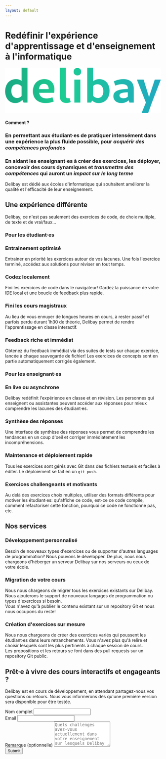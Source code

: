 ```yaml
---
layout: default
---
```


<div class="md:flex flex-wrap">
<h1 class="flex-3 flex items-center !text-[28px]/10 xs:!text-[35px]/10 md:!text-[32px]/10 !my-10">Redéfinir l'expérience d'apprentissage et d'enseignement à l'informatique</h1>

<img class="flex-1 md:p-10 px-10" src="imgs/delibay-logo.svg" id="delibaylogo" />
</div>

#### Comment ?
### **En permettant aux étudiant·es de pratiquer intensément** dans une expérience la plus fluide possible, pour *acquérir des compétences profondes*
### En aidant les enseignant·es à créer des exercices, les déployer, **concevoir des cours dynamiques** et *transmettre des compétences* qui auront un *impact sur le long terme*

Delibay est dédié aux écoles d'informatique qui souhaitent améliorer la qualité et l'efficacité de leur enseignement.

## Une expérience différente
Delibay, ce n'est pas seulement des exercices de code, de choix multiple, de texte et de vrai/faux...

<div class="md:flex md:flex-wrap md:space-x-2 space-y-2 md:space-y-0">
<div class="flex-1 ">

<h3>Pour les étudiant·es</h3>

<div class="bloc flex-1 space-y-2 ">
    <div class="card p-5 flex-1">
    <h3>Entrainement optimisé</h3>
    <p>Entrainer en priorité les exercices autour de vos lacunes. Une fois l'exercice terminé, accédez aux solutions pour réviser en tout temps.</p>
</div>
    <div class="card p-5 flex-1">
        <h3>Codez localement</h3>
        <p>Fini les exercices de code dans le navigateur! Gardez la puissance de votre IDE local et une boucle de feedback plus rapide.</p>
    </div>
    <div class="card p-5 flex-1">
        <h3>Fini les cours magistraux</h3>
        <p>Au lieu de vous ennuyer de longues heures en cours, à rester passif et parfois perdu durant 1h30 de théorie, Delibay permet de rendre l'apprentissage en classe interactif.</p>
    </div>
    <div class="card p-5 flex-1">
        <h3>Feedback riche et immédiat</h3>
        <p>Obtenez du feedback immédiat via des suites de tests sur chaque exercice, lancée à chaque sauvegarde de fichier! Les exercices de concepts sont en partie automatiquement corrigés également.</p>
    </div>
</div>

</div>


<div class="flex-1 ">

<h3>Pour les enseignant·es</h3>

<div class="bloc flex-1 space-y-2 ">
    <div class="card p-5 flex-1">
        <h3>En live ou asynchrone</h3>
        <p>Delibay redéfinit l'expérience en classe et en révision. Les personnes qui enseignent ou assistantes peuvent accéder aux réponses pour mieux comprendre les lacunes des étudiant·es.</p>
    </div>
    <div class="card p-5 flex-1">
        <h3>Synthèse des réponses</h3>
        <p>Une interface de synthèse des réponses vous permet de comprendre les tendances en un coup d'oeil et corriger immédiatement les incompréhensions. </p>
    </div>
    <div class="card p-5 flex-1">
        <h3>Maintenance et déploiement rapide</h3>
        <p>Tous les exercices sont gérés avec Git dans des fichiers textuels et faciles à éditer. Le déploiement se fait en un <code>git push</code>.</p>
    </div>
    <div class="card p-5 flex-1">
        <h3>Exercices challengeants et motivants</h3>
        <p>Au delà des exercices choix multiples, utiliser des formats différents pour motiver les étudiant·es: qu'affiche ce code, est-ce ce code compile, comment refactoriser cette fonction, pourquoi ce code ne fonctionne pas, etc.</p>
    </div>
</div>

</div>
</div>


## Nos services

<div class="md:flex md:flex-wrap md:space-x-2 space-y-2 md:space-y-0">

<div class="bloc flex-1 p-5 border1 ">
    <h3>Développement personnalisé</h3>
    <p>Besoin de nouveaux types d'exercices ou de supporter d'autres languages de programmation? Nous pouvons le développer. De plus, nous nous chargeons d'héberger un serveur Delibay sur nos serveurs ou ceux de votre école.</p>
</div>

<div class="bloc flex-1 border1 p-5">
    <h3>Migration de votre cours</h3>
    <p>Nous nous chargeons de migrer tous les exercices existants sur Delibay. Nous ajouterons le support de nouveaux langages de programmation ou types d'exercices si besoin. <br>Vous n'avez qu'à publier le contenu existant sur un repository Git et nous nous occupons du reste!</p>
</div>

<div class="bloc flex-1 border1 p-5">
    <h3>Création d'exercices sur mesure</h3>
    <p>Nous nous chargeons de créer des exercices variés qui poussent les étudiant·es dans leurs retranchements. Vous n'avez plus qu'à relire et choisir lesquels sont les plus pertinents à chaque session de cours.<br>
    Les propositions et les retours se font dans des pull requests sur un repository Git public.
    </p>
</div>

<!-- <div class="bloc flex-1 border border-blue-500 p-5 rounded-sm"> -->
<!--     <h3>Amélioration continue de vos exercices</h3> -->
<!--     <p>Nous nous chargeons d'analyser les statistiques des réponses et de lire les réponses textuelles, pour améliorer la qualité des exercices. Nous nous occupons de détailler des solutions, d'agrémenter de schémas, d'imaginer des métaphores ou de vulgariser des concepts abstraits.</p> -->
<!-- </div> -->

</div>



## Prêt·e à vivre des cours interactifs et engageants ?

Delibay est en cours de développement, en attendant partagez-nous vos questions ou retours. Nous vous informerons dès qu'une première version sera disponible pour être testée.

<div class="flex justify-center" >
<form
  action="https://www.formbackend.com/f/15195317ca0eef63"
  method="POST"
  class="w-full md:mx-32 lg:mx-60"
>
  <label for="name" class="">Nom complet</label>
  <input class="border2" type="text" id="name" name="name" required> <br>
  <label for="email" class="">Email</label>
  <input class="border2" type="email" id="email" name="email" required> <br>
  <label for="email" class="">Remarque (optionnelle)</label>
  <textarea class="border2" type="email" id="remark" name="remark" placeholder="Quels challenges avez-vous actuellement dans votre enseignement sur lesquels Delibay pourrait vous aider ? Quels cours enseignez-vous et dans quelle école ?" rows="5">
</textarea>
  <br>
  <button type="submit" class="gradient border-2 border-gray-300 px-2 rounded-sm">Submit</button>
</form>
</div>

